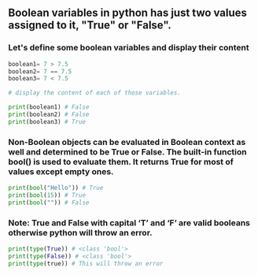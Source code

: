 ## Boolean variables in python has just two values assigned to it, "True" or "False".

### Let's define some boolean variables and display their content
```python
boolean1= 7 > 7.5
boolean2= 7 == 7.5
boolean3= 7 < 7.5

# display the content of each of those variables.

print(boolean1) # False
print(boolean2) # False
print(boolean3) # True
```
### Non-Boolean objects can be evaluated in Boolean context as well and determined to be True or False. The built-in function bool() is used to evaluate them. It returns True for most of values except empty ones.

```python
print(bool("Hello")) # True
print(bool(15)) # True
print(bool("")) # False
```
### Note: True and False with capital ‘T’ and ‘F’ are valid booleans otherwise python will throw an error.
```python
print(type(True)) # <class 'bool'>
print(type(False)) # <class 'bool'>
print(type(true)) # This will throw an error
```
